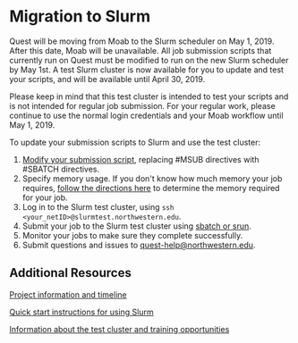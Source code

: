 # Migration to Slurm

Quest will be moving from Moab to the Slurm scheduler on May 1, 2019. After this date, Moab will be unavailable. All job submission scripts that currently run on Quest must be modified to run on the new Slurm scheduler by May 1st. A test Slurm cluster is now available for you to update and test your scripts, and will be available until April 30, 2019.

Please keep in mind that this test cluster is intended to test your scripts and is not intended for regular job submission. For your regular work, please continue to use the normal login credentials and your Moab workflow until May 1, 2019.

To update your submission scripts to Slurm and use the test cluster:
1. [Modify your submission script](https://kb.northwestern.edu/89454), replacing #MSUB directives with #SBATCH directives.
2. Specify memory usage. If you don't know how much memory your job requires, [follow the directions here](https://kb.northwestern.edu/81074) to determine the memory required for your job.
3. Log in to the Slurm test cluster, using `ssh <your_netID>@slurmtest.northwestern.edu`.
4. Submit your job to the Slurm test cluster using [sbatch or srun](https://kb.northwestern.edu/69247#slurm).
5. Monitor your jobs to make sure they complete successfully.
6. Submit questions and issues to quest-help@northwestern.edu.

## Additional Resources
[Project information and timeline](https://www.it.northwestern.edu/about/it-projects/quest-scheduler/index.html)

[Quick start instructions for using Slurm](https://kb.northwestern.edu/quest-slurm-quick-start)

[Information about the test cluster and training opportunities](https://www.it.northwestern.edu/about/it-projects/quest-scheduler/test-cluster.html)
